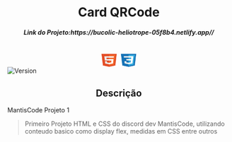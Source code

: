 <h1 align="center">Card QRCode</h1>
<h5 align="center">Link do Projeto:https://bucolic-heliotrope-05f8b4.netlify.app//</h5>
<div align="center"><br>
  <img align="center" alt="Icon-HTML" height="30" width="40" src="https://raw.githubusercontent.com/devicons/devicon/master/icons/html5/html5-original.svg">
  <img align="center" alt="Icon-CSS" height="30" width="40" src="https://raw.githubusercontent.com/devicons/devicon/master/icons/css3/css3-original.svg">
</div>

<img alt="Version" src="https://img.shields.io/badge/version-1.0-blue.svg?cacheSeconds=2592000" />

<h2 align="center">Descrição</h2>
  MantisCode Projeto 1

> Primeiro Projeto HTML e CSS do discord dev MantisCode, utilizando conteudo basico como display flex, medidas em CSS entre outros
